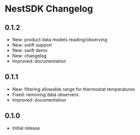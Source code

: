 # NestSDK Changelog

## 0.1.2

- New: product data models reading/observing
- New: swift support
- New: swift demo
- New: changelog
- Improved: documentation

## 0.1.1

- New: filtering allowable range for thermostat temperatures
- Fixed: removing data observers
- Improved: documentation

## 0.1.0

- Initial release